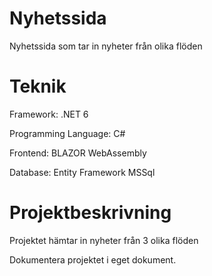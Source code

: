# Nyhetssida 
Nyhetssida som tar in nyheter från olika flöden

# Teknik
Framework:
.NET 6

Programming Language:
C#

Frontend:
BLAZOR WebAssembly

Database:
Entity Framework
MSSql

# Projektbeskrivning

Projektet hämtar in nyheter från 3 olika flöden

Dokumentera projektet i eget dokument.
